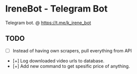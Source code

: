 # IreneBot - Telegram Bot

Telegram bot. @ https://t.me/k_irene_bot

## TODO
- [ ] Instead of having own scrapers, pull everything from API
- [+] Log downloaded video urls to database.
- [+] Add new command to get spesific price of anything.